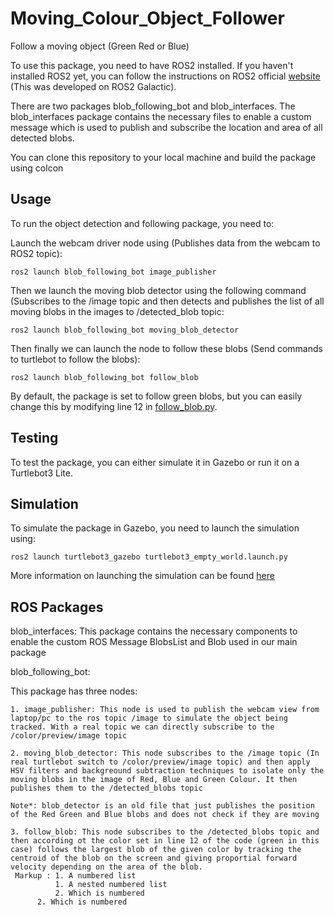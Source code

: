 # Moving_Colour_Object_Follower
Follow a moving object (Green Red or Blue)

To use this package, you need to have ROS2 installed. If you haven't installed ROS2 yet, you can follow the instructions on ROS2 official [website](https://docs.ros.org/en/galactic/Installation.html) (This was developed on ROS2 Galactic).

There are two packages blob_following_bot and blob_interfaces. The blob_interfaces package contains the necessary files to enable a custom message which is used to publish and subscribe the location and area of all detected blobs. 

You can clone this repository to your local machine and build the package using colcon

## Usage

To run the object detection and following package, you need to:

Launch the webcam driver node using (Publishes data from the webcam to ROS2 topic):

```
ros2 launch blob_following_bot image_publisher
```

Then we launch the moving blob detector using the following command (Subscribes to the /image topic and then detects and publishes the list of all moving blobs in the images to /detected_blob topic:
```
ros2 launch blob_following_bot moving_blob_detector
```

Then finally we can launch the node to follow these blobs (Send  commands to turtlebot to follow the blobs):
```
ros2 launch blob_following_bot follow_blob
```

By default, the package is set to follow green blobs, but you can easily change this by modifying line 12 in [follow_blob.py](https://github.com/AmzArch/Moving_Colour_Object_Follower/blob/main/src/blob_following_bot/blob_following_bot/follow_blob.py).


## Testing
To test the package, you can either simulate it in Gazebo or run it on a Turtlebot3 Lite.

## Simulation
To simulate the package in Gazebo, you need to launch the simulation using:
```
ros2 launch turtlebot3_gazebo turtlebot3_empty_world.launch.py
```

More information on launching the simulation can be found [here](https://ubuntu.com/blog/simulate-the-turtlebot3)


## ROS Packages

blob_interfaces: 
  This package contains the necessary components to enable the custom ROS Message BlobsList and Blob used in our main package

blob_following_bot:

  This package has three nodes:
  
    1. image_publisher: This node is used to publish the webcam view from laptop/pc to the ros topic /image to simulate the object being tracked. With a real topic we can directly subscribe to the /color/preview/image topic
    
    2. moving_blob_detector: This node subscribes to the /image topic (In real turtlebot switch to /color/preview/image topic) and then apply HSV filters and backgreound subtraction techniques to isolate only the moving blobs in the image of Red, Blue and Green Colour. It then publishes them to the /detected_blobs topic
    
    Note*: blob_detector is an old file that just publishes the position of the Red Green and Blue blobs and does not check if they are moving
    
    3. follow_blob: This node subscribes to the /detected_blobs topic and then according ot the color set in line 12 of the code (green in this case) follows the largest blob of the given color by tracking the centroid of the blob on the screen and giving proportial forward velocity depending on the area of the blob.
     Markup : 1. A numbered list
              1. A nested numbered list
              2. Which is numbered
          2. Which is numbered
